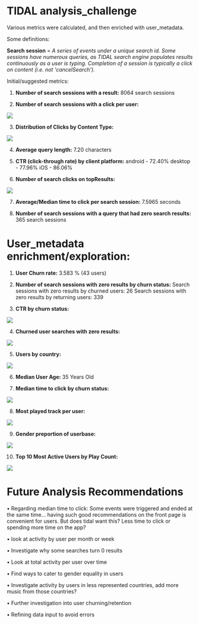 # TIDAL analysis_challenge

Various metrics were calculated, and then enriched with user_metadata.

Some definitions:

**Search session** = *A series of events under a unique search id. Some sessions have numerous queries, as TIDAL search engine populates results continuously as a user is typing. Completion of a session is typically a click on content (i.e. not 'cancelSearch').*

Initial/suggested metrics:

1) **Number of search sessions with a result:** 8064 search sessions

2) **Number of search sessions with a click per user:**
<img src='~/../Images/search_session_click_per_user.png'>

3) **Distribution of Clicks by Content Type:**
<img src='~/../Images/content_click_distribution.png'>

4) **Average query length:** 7.20 characters 

5) **CTR (click-through rate) by client platform:** 
android - 72.40%
desktop - 77.96%
iOS     - 86.06%

6) **Number of search clicks on topResults:**
<img src='~/../Images/clicks_by_topresult_placement.png'>

7) **Average/Median time to click per search session:** 7.5965 seconds

8) **Number of search sessions with a query that had zero search results:** 365 search sessions

# User_metadata enrichment/exploration:

1) **User Churn rate:** 3.583 %  (43 users)

2) **Number of search sessions with zero results by churn status:** 
Search sessions with zero results by churned users: 26
Search sessions with zero results by returning users: 339

3) **CTR by churn status:**
<img src='~/../Images/CTR_by_churn.png'>

4) **Churned user searches with zero results:**
<img src='~/../Images/top20querybychurnedusers.png'>

5) **Users by country:**
<img src='~/../Images/usersbycountry.png'>

6) **Median User Age:** 35 Years Old

7) **Median time to click by churn status:** 
<img src='~/../Images/TTC_by_churn.png'>

8) **Most played track per user:**
<img src='~/../Images/most_played_song_per_user.png'>

9) **Gender preportion of userbase:**
<img src='~/../Images/genderproportion.png'>

10) **Top 10 Most Active Users by Play Count:**
<img src='~/../Images/top10users.png'>

# Future Analysis Recommendations
• Regarding median time to click: Some events were triggered and ended at the same time... having such good recommendations on the front page is convenient for users. But does tidal want this? Less time to click or spending more time on the app?

• look at activity by user per month or week

• Investigate why some searches turn 0 results

• Look at total activity per user over time

• Find ways to cater to gender equality in users

• Investigate activity by users in less represented countries, add more music from those countries?

• Further investigation into user churning/retention

• Refining data input to avoid errors









